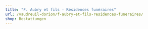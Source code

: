```yaml
---
title: "F. Aubry et fils - Résidences funéraires"
url: /vaudreuil-dorion/f-aubry-et-fils-residences-funeraires/
shop: Bestattungen
---
```


